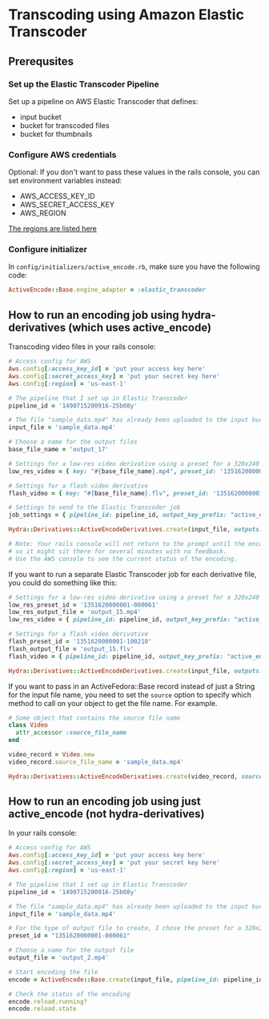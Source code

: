 # Transcoding using Amazon Elastic Transcoder

## Prerequsites

### Set up the Elastic Transcoder Pipeline

Set up a pipeline on AWS Elastic Transcoder that defines:

* input bucket
* bucket for transcoded files
* bucket for thumbnails

### Configure AWS credentials

Optional: If you don't want to pass these values in the rails console, you can set environment variables instead:

* AWS\_ACCESS\_KEY\_ID
* AWS\_SECRET\_ACCESS\_KEY
* AWS\_REGION

[The regions are listed here](http://docs.aws.amazon.com/general/latest/gr/rande.html#elastictranscoder_region)

### Configure initializer

In `config/initializers/active_encode.rb`, make sure you have the following code:

```ruby
ActiveEncode::Base.engine_adapter = :elastic_transcoder
```

## How to run an encoding job using hydra-derivatives (which uses active\_encode)

Transcoding video files in your rails console:

```ruby
# Access config for AWS
Aws.config[:access_key_id] = 'put your access key here'
Aws.config[:secret_access_key] = 'put your secret key here'
Aws.config[:region] = 'us-east-1'

# The pipeline that I set up in Elastic Transcoder
pipeline_id = '1490715200916-25b08y'

# The file "sample_data.mp4" has already been uploaded to the input bucket for my pipeline.
input_file = 'sample_data.mp4'

# Choose a name for the output files
base_file_name = 'output_17'

# Settings for a low-res video derivative using a preset for a 320x240 resolution mp4 file
low_res_video = { key: "#{base_file_name}.mp4", preset_id: '1351620000001-000061' }

# Settings for a flash video derivative
flash_video = { key: "#{base_file_name}.flv", preset_id: '1351620000001-100210' }

# Settings to send to the Elastic Transcoder job
job_settings = { pipeline_id: pipeline_id, output_key_prefix: "active_encode-demo_app/", outputs: [low_res_video, flash_video] }

Hydra::Derivatives::ActiveEncodeDerivatives.create(input_file, outputs: [job_settings])

# Note: Your rails console will not return to the prompt until the encoding is complete,
# so it might sit there for several minutes with no feedback.
# Use the AWS console to see the current status of the encoding.
```

If you want to run a separate Elastic Transcoder job for each derivative file, you could do something like this:

```ruby
# Settings for a low-res video derivative using a preset for a 320x240 resolution mp4 file.
low_res_preset_id = '1351620000001-000061'
low_res_output_file = 'output_15.mp4'
low_res_video = { pipeline_id: pipeline_id, output_key_prefix: "active_encode-demo_app/", outputs: [{ key: low_res_output_file, preset_id: low_res_preset_id }] }

# Settings for a flash video derivative
flash_preset_id = '1351620000001-100210'
flash_output_file = 'output_15.flv'
flash_video = { pipeline_id: pipeline_id, output_key_prefix: "active_encode-demo_app/", outputs: [{ key: flash_output_file, preset_id: flash_preset_id }] }

Hydra::Derivatives::ActiveEncodeDerivatives.create(input_file, outputs: [low_res_video, flash_video])
```

If you want to pass in an ActiveFedora::Base record instead of just a String for the input file name, you need to set the `source` option to specify which method to call on your object to get the file name.  For example.

```ruby
# Some object that contains the source file name
class Video
  attr_accessor :source_file_name
end

video_record = Video.new
video_record.source_file_name = 'sample_data.mp4'

Hydra::Derivatives::ActiveEncodeDerivatives.create(video_record, source: :source_file_name, outputs: [low_res_video])
```


## How to run an encoding job using just active\_encode (not hydra-derivatives)

In your rails console:

```ruby
# Access config for AWS
Aws.config[:access_key_id] = 'put your access key here'
Aws.config[:secret_access_key] = 'put your secret key here'
Aws.config[:region] = 'us-east-1'

# The pipeline that I set up in Elastic Transcoder
pipeline_id = '1490715200916-25b08y'

# The file "sample_data.mp4" has already been uploaded to the input bucket for my pipeline.
input_file = 'sample_data.mp4'

# For the type of output file to create, I chose the preset for a 320x240 resolution mp4 file.
preset_id = "1351620000001-000061"

# Choose a name for the output file
output_file = 'output_2.mp4'

# Start encoding the file
encode = ActiveEncode::Base.create(input_file, pipeline_id: pipeline_id, output_key_prefix: "active_encode-demo_app/", outputs: [{ key: output_file, preset_id: preset_id }])

# Check the status of the encoding
encode.reload.running?
encode.reload.state
```

